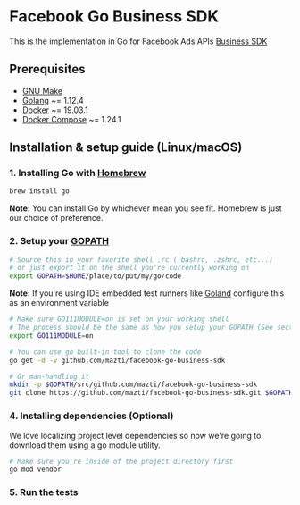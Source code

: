 # Facebook Go Business SDK

This is the implementation in Go for Facebook Ads APIs
[Business SDK](https://developers.facebook.com/docs/business-sdk/)

## Prerequisites

- [GNU Make](https://www.gnu.org/software/make/)
- [Golang](https://golang.org/) ~= 1.12.4
- [Docker](https://www.docker.com/) ~= 19.03.1
- [Docker Compose](https://docs.docker.com/compose/) ~= 1.24.1

## Installation & setup guide (Linux/macOS)

### 1. Installing Go with [Homebrew](https://brew.sh/)

```sh
brew install go
```

**Note:** You can install Go by whichever mean you see fit. Homebrew is just our choice of preference.

### 2. Setup your [GOPATH](https://github.com/golang/go/wiki/GOPATH)

```sh
# Source this in your favorite shell .rc (.bashrc, .zshrc, etc...)
# or just export it on the shell you're currently working on
export GOPATH=$HOME/place/to/put/my/go/code
```

**Note:** If you're using IDE embedded test runners like [Goland](https://www.jetbrains.com/go/) configure this as an environment variable

```sh
# Make sure GO111MODULE=on is set on your working shell
# The process should be the same as how you setup your GOPATH (See section 2.)
export GO111MODULE=on

# You can use go built-in tool to clone the code
go get -d -v github.com/mazti/facebook-go-business-sdk

# Or man-handling it
mkdir -p $GOPATH/src/github.com/mazti/facebook-go-business-sdk
git clone https://github.com/mazti/facebook-go-business-sdk.git $GOPATH/src/github.com/mazti/facebook-go-business-sdk
```

### 4. Installing dependencies (Optional)

We love localizing project level dependencies so now we're going to download them using a go module utility.

```sh
# Make sure you're inside of the project directory first
go mod vendor
```

### 5. Run the tests
